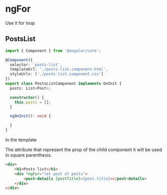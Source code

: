 # ngFor

Use it for loop

## PostsList

```ts
import { Component } from '@angular/core';

@Component({
  selector: 'posts-list',
  templateUrl: './posts-list.component.html',
  styleUrls: ['./posts-list.component.css']
})
export class PostsListComponent implements OnInit {
  posts: List<Post>;

  constructor() {
    this.posts = [];
  }

  ngOnInit(): void {

  }
}
```

In the template

The attribute that represent the prop of the child component it will be used in square parenthesis.

```html
<div>
    <h1>Posts list</h1>
    <div *ngFor="let post of posts">
        <post-details [postTitle]={post.title}></post-details>
    </div>
</div>
```
